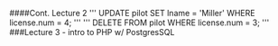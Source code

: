 ####Cont. Lecture 2
'''
UPDATE pilot SET lname = 'Miller'
	WHERE license.num = 4;
'''
'''
DELETE FROM pilot WHERE license.num = 3;
'''
###Lecture 3 - intro to PHP w/ PostgresSQL


